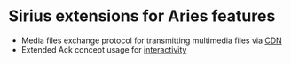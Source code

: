 # Sirius extensions for Aries features

- Media files exchange protocol for transmitting multimedia files via [CDN](https://github.com/Sirius-social/agent/tree/master/messages/cdn) 
- Extended Ack concept usage for [interactivity](https://github.com/Sirius-social/agent/blob/master/messages/PleaseAckDecorator.md)

